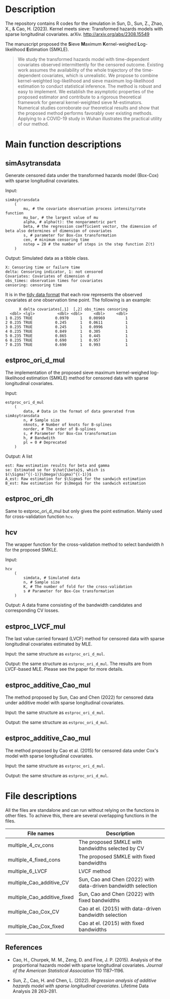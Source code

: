 # Description

The repository contains R codes for the simulation in Sun, D., Sun, Z., Zhao, X., & Cao, H. (2023). Kernel meets sieve: Transformed hazards models with sparse longitudinal covariates. arXiv. http://arxiv.org/abs/2308.15549

The manuscript proposed the **S**ieve **M**aximum **K**ernel-weighed **L**og-likelihood **E**stimation (SMKLE).

> We study the transformed hazards model with time-dependent covariates observed intermittently for the censored outcome. Existing work assumes the availability of the whole trajectory of the time-dependent covariates, which is unrealistic. We propose to combine kernel-weighted log-likelihood and sieve maximum log-likelihood estimation to conduct statistical inference. The method is robust and easy to implement. We establish the asymptotic properties of the proposed estimator and contribute to a rigorous theoretical framework for general kernel-weighted sieve M-estimators. Numerical studies corroborate our theoretical results and show that the proposed method performs favorably over existing methods. Applying to a COVID-19 study in Wuhan illustrates the practical utility of our method.

# Main function descriptions

## simAsytransdata
Generate censored data under the transformed hazards model (Box-Cox) with sparse longitudinal covariates.

Input:

    simAsytransdata
        (
            mu, # the covariate observation process intensity/rate function
            mu_bar, # the largest value of mu
            alpha, # alpha(t): the nonparametric part
            beta, # the regression coefficient vector, the dimension of beta also determines of dimension of covariates
            s, # parameter for Box-Cox transformation 
            cen, # minimum censoring time
            nstep = 20 # the number of steps in the step function Z(t)
        )

Output: Simulated data as a tibble class. 

    X: Censoring time or failure time
    delta: Censoring indicator, 1: not censored
    Covariates: Covariates of dimension d
    obs_times: observation times for covariates
    censoring: censoring time

It is in the [tidy data format](https://cran.r-project.org/web/packages/tidyr/vignettes/tidy-data.html) that each row represents the observed covariates at one observation time point. The following is an example:

          X delta covariates[,1]  [,2] obs_times censoring
      <dbl> <lgl>          <dbl> <dbl>     <dbl>     <dbl>
    1 0.235 TRUE          0.0970     1   0.00969         1
    2 0.235 TRUE          0.245      1   0.0611          1
    3 0.235 TRUE          0.245      1   0.0996          1
    4 0.235 TRUE          0.849      1   0.305           1
    5 0.235 TRUE          0.865      1   0.445           1
    6 0.235 TRUE          0.690      1   0.957           1
    7 0.235 TRUE          0.690      1   0.993           1
  


## estproc_ori_d_mul

The implementation of the proposed sieve maximum kernel-weighed log-likelihood estimation (SMKLE) method for censored data with sparse longitudinal covariates. 

Input:

    estproc_ori_d_mul
        (
            data, # Data in the format of data generated from simAsytransdata
            n, # Sample size
            nknots, # Number of knots for B-splines
            norder, # The order of B-splines
            s, # Parameter for Box-Cox transformation 
            h, # Bandwdith
            pl = 0 # Deprecated
        )

Output: A list

    est: Raw estimation results for beta and gamma
    se: Estimated se for $\hat{\beta}$, which is $(\Sigma)^{(-1)}\Omega(\Sigma)^{(-1)}$
    A_est: Raw estimation for $\Sigma$ for the sandwich estimation
    B_est: Raw estimation for $\Omega$ for the sandwich estimation


## estproc_ori_dh
Same to estproc_ori_d_mul but only gives the point estimation. Mainly used for cross-validation function ``hcv``.

## hcv
The wrapper function for the cross-validation method to select bandwidth $h$ for the proposed SMKLE.

Input:

    hcv
        (
            simdata, # Simulated data
            n, # Sample size
            K, # The number of fold for the cross-validation
            s # Parameter for Box-Cox transformation 
        )

Output:
    A data frame consisting of the bandwidth candidates and corresponding CV losses.

## estproc_LVCF_mul
The last value carried forward (LVCF) method for censored data with sparse longitudinal covariates estimated by MLE. 

Input: the same structure as ``estproc_ori_d_mul``. 

Output: the same structure as ``estproc_ori_d_mul``. The results are from LVCF-based MLE. Please see the paper for more details.

## estproc_additive_Cao_mul

The method proposed by Sun, Cao and Chen (2022) for censored data under additive model with sparse longitudinal covariates.

Input: the same structure as ``estproc_ori_d_mul``. 

Output: the same structure as ``estproc_ori_d_mul``.

## estproc_additive_Cao_mul

The method proposed by Cao et al. (2015) for censored data under Cox's model with sparse longitudinal covariates.

Input: the same structure as ``estproc_ori_d_mul``. 

Output: the same structure as ``estproc_ori_d_mul``.

# File descriptions

All the files are standalone and can run without relying on the functions in other files. To achieve this, there are several overlapping functions in the files.

| File names                  | Description                                                   |
|-----------------------------|---------------------------------------------------------------|
| multiple_4_cv_cons          | The proposed SMKLE with bandwidths selected by CV             |
| multiple_4_fixed_cons       | The proposed SMKLE with fixed bandwidths                      |
| multiple_6_LVCF             | LVCF method                                                   |
| multiple_Cao_additive_CV    | Sun, Cao and Chen (2022) with data-driven bandwidth selection |
| multiple_Cao_additive_fixed | Sun, Cao and Chen (2022) with fixed bandwidths                |
| multiple_Cao_Cox_CV         | Cao at el. (2015) with data-driven bandwidth selection        |
| multiple_Cao_Cox_fixed      | Cao at el. (2015) with fixed bandwidths                       |

## References 

* Cao, H., Churpek, M. M., Zeng, D. and Fine, J. P. (2015). Analysis of the proportional hazards model with sparse longitudinal covariates. *Journal of the American Statistical Association* 110 1187–1196.

* Sun, Z., Cao, H. and Chen, L. (2022). *Regression analysis of additive hazards model with sparse longitudinal covariates*. Lifetime Data Analysis 28 263–281.